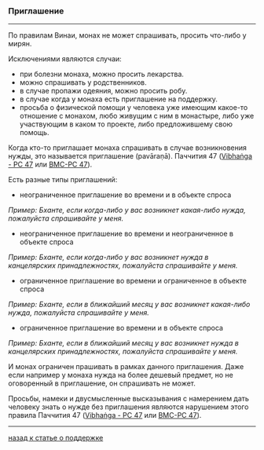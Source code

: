 ### **Приглашение**

--------------

По правилам Винаи, монах не может спрашивать, просить что-либо у мирян.

Исключениями являются случаи:
- при болезни монаха, можно просить лекарства.
- можно спрашивать у родственников.
- в случае пропажи одеяния, можно просить робу.
- в случае когда у монаха есть приглашение на поддержку.
- просьба о физической помощи у человека уже имеющим какое-то отношение с монахом, любо живущим с ним в монастыре, либо уже участвующим в каком то проекте, либо предложившему свою помощь.

Когда кто-то приглашает монаха спрашивать в случае возникновения нужды, это называется приглашение (pavāraṇā). Паччития 47 ([Vibhaṅga - PC 47](https://suttacentral.net/pli-tv-bu-vb-pc47/en/brahmali?layout=linebyline&reference=none&notes=asterisk&highlight=false&script=latin) или [BMC-PC 47](https://www.dhammatalks.org/vinaya/bmc/Section0020.html#Pc47)).

Есть разные типы приглашений:
- неограниченное приглашение во времени и в объекте спроса

*Пример: Бханте, если когда-либо у вас возникнет какая-либо нужда, пожалуйста спрашивайте у меня.*

- неограниченное приглашение во времени и неограниченное в объекте спроса

*Пример: Бханте, если когда-либо у вас возникнет нужда в канцелярских принадлежностях, пожалуйста спрашивайте у меня.*

- ограниченное приглашение во времени и ограниченное в объекте спроса

*Пример: Бханте, если в ближайший месяц у вас возникнет какая-либо нужда, пожалуйста спрашивайте у меня.*

- ограниченное приглашение во времени и в объекте спроса

*Пример: Бханте, если в ближайший месяц у вас возникнет нужда в канцелярских принадлежностях, пожалуйста спрашивайте у меня.*

И монах ограничен прашивать в рамках данного приглашения. Даже если например у монаха нужда на более дешевый предмет, но не оговоренный в приглашение, он спрашивать не может.

Просьбы, намеки и двусмысленные высказывания с намерением дать человеку знать о нужде без приглашения являются нарушением этого правила Паччития 47 ([Vibhaṅga - PC 47](https://suttacentral.net/pli-tv-bu-vb-pc47/en/brahmali?layout=linebyline&reference=none&notes=asterisk&highlight=false&script=latin) или [BMC-PC 47](https://www.dhammatalks.org/vinaya/bmc/Section0020.html#Pc47)).

--------------

[назад к статье о поддержке](https://devamitta.github.io/notes/dana.html)
